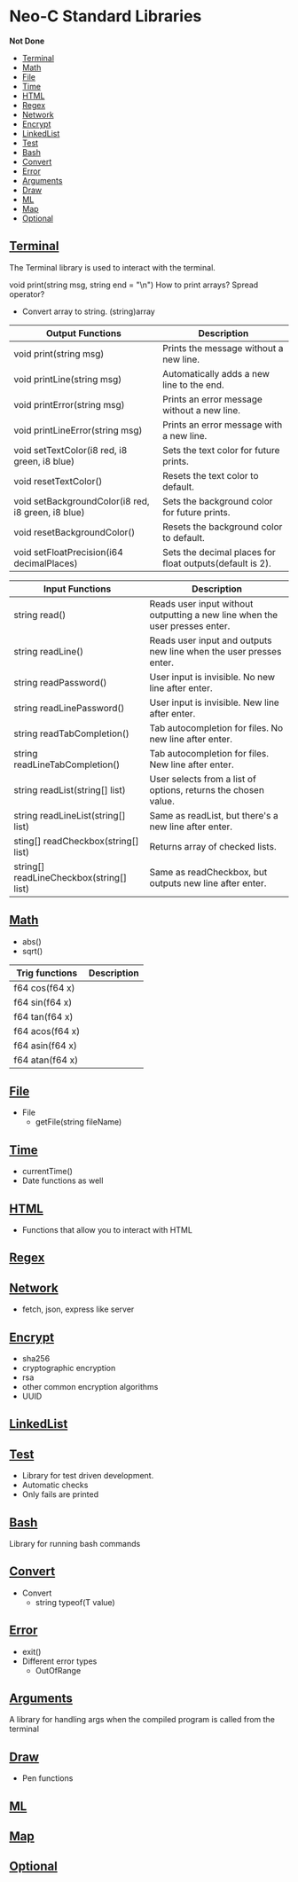 # Neo-C Standard Libraries

**Not Done**

<!-- TOC -->

- [Terminal](#terminal)
- [Math](#math)
- [File](#file)
- [Time](#time)
- [HTML](#html)
- [Regex](#regex)
- [Network](#network)
- [Encrypt](#encrypt)
- [LinkedList](#linkedlist)
- [Test](#test)
- [Bash](#bash)
- [Convert](#convert)
- [Error](#error)
- [Arguments](#arguments)
- [Draw](#draw)
- [ML](#ml)
- [Map](#map)
- [Optional](#optional)

<!-- /TOC -->

## [Terminal](#neo-c-standard-libraries)
The Terminal library is used to interact with the terminal.

void print(string msg, string end = "\n")
How to print arrays? Spread operator?
  - Convert array to string. (string)array

| Output Functions                                   | Description                                              |
|----------------------------------------------------|----------------------------------------------------------|
| void print(string msg)                             | Prints the message without a new line.                   |
| void printLine(string msg)                         | Automatically adds a new line to the end.                |
| void printError(string msg)                        | Prints an error message without a new line.              |
| void printLineError(string msg)                    | Prints an error message with a new line.                 |
| void setTextColor(i8 red, i8 green, i8 blue)       | Sets the text color for future prints.                   |
| void resetTextColor()                              | Resets the text color to default.                        |
| void setBackgroundColor(i8 red, i8 green, i8 blue) | Sets the background color for future prints.             |
| void resetBackgroundColor()                        | Resets the background color to default.                  |
| void setFloatPrecision(i64 decimalPlaces)          | Sets the decimal places for float outputs(default is 2). |

| Input Functions                          | Description                                                                 |
|------------------------------------------|-----------------------------------------------------------------------------|
| string read()                            | Reads user input without outputting a new line when the user presses enter. |
| string readLine()                        | Reads user input and outputs new line when the user presses enter.          |
| string readPassword()                    | User input is invisible. No new line after enter.                           |
| string readLinePassword()                | User input is invisible. New line after enter.                              |
| string readTabCompletion()               | Tab autocompletion for files. No new line after enter.                      |
| string readLineTabCompletion()           | Tab autocompletion for files. New line after enter.                         |
| string readList(string[] list)           | User selects from a list of options, returns the chosen value.              |
| string readLineList(string[] list)       | Same as readList, but there's a new line after enter.                       |
| sting[] readCheckbox(string[] list)      | Returns array of checked lists.                                             |
| string[] readLineCheckbox(string[] list) | Same as readCheckbox, but outputs new line after enter.                     |

## [Math](#neo-c-standard-libraries)
- abs()
- sqrt()

| Trig functions  | Description |
|-----------------|-------------|
| f64 cos(f64 x)  |             |
| f64 sin(f64 x)  |             |
| f64 tan(f64 x)  |             |
| f64 acos(f64 x) |             |
| f64 asin(f64 x) |             |
| f64 atan(f64 x) |             |

## [File](#neo-c-standard-libraries)
- File
  - getFile(string fileName)

## [Time](#neo-c-standard-libraries)
  - currentTime()
  - Date functions as well

## [HTML](#neo-c-standard-libraries)
- Functions that allow you to interact with HTML

## [Regex](#neo-c-standard-libraries)

## [Network](#neo-c-standard-libraries)
- fetch, json, express like server

## [Encrypt](#neo-c-standard-libraries)
- sha256
- cryptographic encryption
- rsa
- other common encryption algorithms
- UUID

## [LinkedList](#neo-c-standard-libraries)
## [Test](#neo-c-standard-libraries)
- Library for test driven development.
- Automatic checks
- Only fails are printed

## [Bash](#neo-c-standard-libraries)
Library for running bash commands

## [Convert](#neo-c-standard-libraries)
- Convert
  - string typeof(T value)

## [Error](#neo-c-standard-libraries)
- exit()
- Different error types
	- OutOfRange

## [Arguments](#neo-c-standard-libraries)
A library for handling args when the compiled program is called from the terminal

## [Draw](#neo-c-standard-libraries)
- Pen functions

## [ML](#neo-c-standard-libraries)

## [Map](#neo-c-standard-libraries)
## [Optional](#neo-c-standard-libraries)